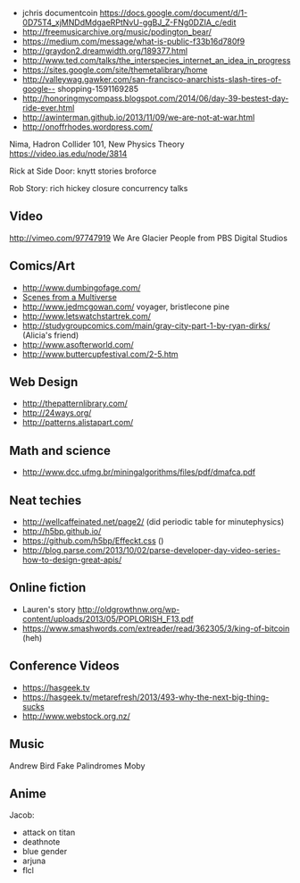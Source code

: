 - jchris documentcoin https://docs.google.com/document/d/1-0D75T4_xjMNDdMdgaeRPtNvU-ggBJ_Z-FNg0DZIA_c/edit
- http://freemusicarchive.org/music/podington_bear/
- https://medium.com/message/what-is-public-f33b16d780f9
- http://graydon2.dreamwidth.org/189377.html
- http://www.ted.com/talks/the_interspecies_internet_an_idea_in_progress
- https://sites.google.com/site/themetalibrary/home
- http://valleywag.gawker.com/san-francisco-anarchists-slash-tires-of-google-- shopping-1591169285
- http://honoringmycompass.blogspot.com/2014/06/day-39-bestest-day-ride-ever.html
- http://awinterman.github.io/2013/11/09/we-are-not-at-war.html
- http://onoffrhodes.wordpress.com/

Nima, Hadron Collider 101, New Physics Theory https://video.ias.edu/node/3814

Rick at Side Door:
  knytt stories
  broforce

Rob Story: rich hickey closure concurrency talks

## Video

http://vimeo.com/97747919
We Are Glacier People
from PBS Digital Studios 

## Comics/Art

 - http://www.dumbingofage.com/
 - [Scenes from a Multiverse](http://amultiverse.com/)
 - http://www.jedmcgowan.com/ voyager, bristlecone pine
 - http://www.letswatchstartrek.com/
 - http://studygroupcomics.com/main/gray-city-part-1-by-ryan-dirks/ (Alicia's friend)
 - http://www.asofterworld.com/
 - http://www.buttercupfestival.com/2-5.htm

## Web Design

 - http://thepatternlibrary.com/
 - http://24ways.org/
 - http://patterns.alistapart.com/
 
## Math and science

 - http://www.dcc.ufmg.br/miningalgorithms/files/pdf/dmafca.pdf

## Neat techies

 - http://wellcaffeinated.net/page2/ (did periodic table for minutephysics)
 - http://h5bp.github.io/
 - https://github.com/h5bp/Effeckt.css ()
 - http://blog.parse.com/2013/10/02/parse-developer-day-video-series-how-to-design-great-apis/

## Online fiction

 - Lauren's story http://oldgrowthnw.org/wp-content/uploads/2013/05/POPLORISH_F13.pdf
 - https://www.smashwords.com/extreader/read/362305/3/king-of-bitcoin (heh)

## Conference Videos

 - https://hasgeek.tv
 - https://hasgeek.tv/metarefresh/2013/493-why-the-next-big-thing-sucks
 - http://www.webstock.org.nz/

## Music

Andrew Bird Fake Palindromes
Moby

## Anime

Jacob:

 - attack on titan
 - deathnote
 - blue gender
 - arjuna
 - flcl